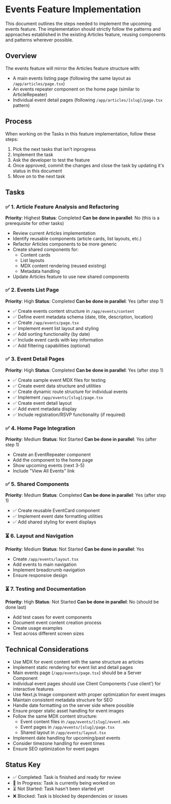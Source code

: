 # Events Feature Implementation

This document outlines the steps needed to implement the upcoming events feature. The implementation should strictly follow the patterns and approaches established in the existing Articles feature, reusing components and patterns wherever possible.

## Overview
The events feature will mirror the Articles feature structure with:
- A main events listing page (following the same layout as `/app/articles/page.tsx`)
- An events repeater component on the home page (similar to ArticleRepeater)
- Individual event detail pages (following `/app/articles/[slug]/page.tsx` pattern)

## Process
When working on the Tasks in this feature implementation, follow these steps:
1. Pick the next tasks that isn't inprogress
2. Implement the task
3. Ask the developer to test the feature
4. Once approved, commit the changes and close the task by updating it's status in this document
5. Move on to the next task

## Tasks

### ✅ 1. Article Feature Analysis and Refactoring
**Priority**: Highest
**Status**: Completed
**Can be done in parallel**: No (this is a prerequisite for other tasks)
- Review current Articles implementation
- Identify reusable components (article cards, list layouts, etc.)
- Refactor Articles components to be more generic
- Create shared components for:
  - Content cards
  - List layouts
  - MDX content rendering (reused existing)
  - Metadata handling
- Update Articles feature to use new shared components

### ✅ 2. Events List Page
**Priority**: High
**Status**: Completed
**Can be done in parallel**: Yes (after step 1)
- ✅ Create events content structure in `/app/events/content`
- ✅ Define event metadata schema (date, title, description, location)
- ✅ Create `/app/events/page.tsx`
- ✅ Implement event list layout and styling
- ✅ Add sorting functionality (by date)
- ✅ Include event cards with key information
- ✅ Add filtering capabilities (optional)

### ✅ 3. Event Detail Pages
**Priority**: High
**Status**: Completed
**Can be done in parallel**: Yes (after step 1)
- ✅ Create sample event MDX files for testing
- ✅ Create event data structure and utilities
- ✅ Create dynamic route structure for individual events
- ✅ Implement `/app/events/[slug]/page.tsx`
- ✅ Create event detail layout
- ✅ Add event metadata display
- ✅ Include registration/RSVP functionality (if required)

### ✅ 4. Home Page Integration
**Priority**: Medium
**Status**: Not Started
**Can be done in parallel**: Yes (after step 1)
- Create an EventRepeater component
- Add the component to the home page
- Show upcoming events (next 3-5)
- Include "View All Events" link

### ✅ 5. Shared Components
**Priority**: Medium
**Status**: Completed
**Can be done in parallel**: Yes (after step 1)
- ✅ Create reusable EventCard component
- ✅ Implement event date formatting utilities
- ✅ Add shared styling for event displays

### ⏳ 6. Layout and Navigation
**Priority**: Medium
**Status**: Not Started
**Can be done in parallel**: Yes
- Create `/app/events/layout.tsx`
- Add events to main navigation
- Implement breadcrumb navigation
- Ensure responsive design

### ⏳ 7. Testing and Documentation
**Priority**: High
**Status**: Not Started
**Can be done in parallel**: No (should be done last)
- Add test cases for event components
- Document event content creation process
- Create usage examples
- Test across different screen sizes

## Technical Considerations
- Use MDX for event content with the same structure as articles
- Implement static rendering for event list and detail pages
- Main events page (`/app/events/page.tsx`) should be a Server Component
- Individual event pages should use Client Components ('use client') for interactive features
- Use Next.js Image component with proper optimization for event images
- Maintain consistent metadata structure for SEO
- Handle date formatting on the server side where possible
- Ensure proper static asset handling for event images
- Follow the same MDX content structure:
  - Event content files in `/app/events/[slug]/event.mdx`
  - Event pages in `/app/events/[slug]/page.tsx`
  - Shared layout in `/app/events/layout.tsx`
- Implement date handling for upcoming/past events
- Consider timezone handling for event times
- Ensure SEO optimization for event pages

## Status Key
- ✅ Completed: Task is finished and ready for review
- 🔄 In Progress: Task is currently being worked on
- ⏳ Not Started: Task hasn't been started yet
- ❌ Blocked: Task is blocked by dependencies or issues
